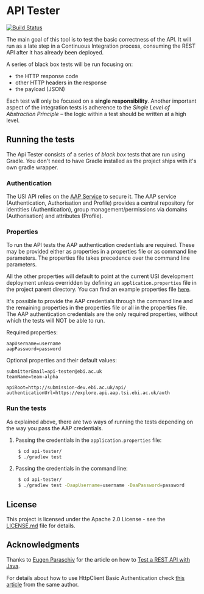# API Tester
[![Build Status](https://travis-ci.org/EMBL-EBI-SUBS/api-tester.svg?branch=master)](https://travis-ci.org/EMBL-EBI-SUBS/api-tester)

The main goal of this tool is to test the basic correctness of the API. It will run as a late step in a Continuous Integration process, consuming the REST API after it has already been deployed.

A series of black box tests will be run focusing on:
- the HTTP response code
- other HTTP headers in the response
- the payload (JSON)

Each test will only be focused on a **single responsibility**.
Another important aspect of the integration tests is adherence to the *Single Level of Abstraction Principle* – the logic within a test should be written at a high level.

## Running the tests
The Api Tester consists of a series of _black box_ tests that are run using Gradle.
You don't need to have Gradle installed as the project ships with it's own gradle wrapper.

### Authentication
The USI API relies on the [AAP Service](https://api.aap.tsi.ebi.ac.uk/docs/index.html) to secure it.
The AAP service (Authentication, Authorisation and Profile) provides a central repository for identities (Authentication), group management/permissions via domains (Authorisation) and attributes (Profile).

### Properties
To run the API tests the AAP authentication credentials are required. These may be provided either as properties in a properties file or as command line parameters.
The properties file takes precedence over the command line parameters.

All the other properties will default to point at the current USI development deployment unless overridden by defining an `application.properties` file in the project parent directory.
You can find an example properties file [here](application.properties.example).

It's possible to provide the AAP credentials through the command line and the remaining properties in the properties file or all in the properties file.
The AAP authentication credentials are the only required properties, without which the tests will NOT be able to run. 

Required properties:
````properties
aapUsername=username
aapPassword=password
````
Optional properties and their default values:
````properties
submitterEmail=api-tester@ebi.ac.uk
teamName=team-alpha

apiRoot=http://submission-dev.ebi.ac.uk/api/
authenticationUrl=https://explore.api.aap.tsi.ebi.ac.uk/auth
````

### Run the tests
As explained above, there are two ways of running the tests depending on the way you pass the AAP credentials.
1. Passing the credentials in the `application.properties` file:
    ````bash
     $ cd api-tester/
     $ ./gradlew test
    ````
2. Passing the credentials in the command line:
    ````bash
     $ cd api-tester/
     $ ./gradlew test -DaapUsername=username -DaaPassword=password
    ````

## License
This project is licensed under the Apache 2.0 License - see the [LICENSE.md](LICENSE.md) file for details.

## Acknowledgments
Thanks to [Eugen Paraschiv](https://twitter.com/baeldung) for the article on how to [Test a REST API with Java](http://www.baeldung.com/integration-testing-a-rest-api).

For details about how to use HttpClient Basic Authentication check [this article](http://www.baeldung.com/httpclient-4-basic-authentication) from the same author.
